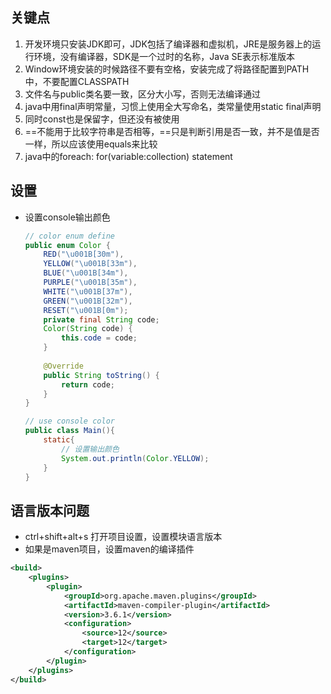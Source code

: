 ## 关键点

1. 开发环境只安装JDK即可，JDK包括了编译器和虚拟机，JRE是服务器上的运行环境，没有编译器，SDK是一个过时的名称，Java SE表示标准版本
2. Window环境安装的时候路径不要有空格，安装完成了将路径配置到PATH中，不要配置CLASSPATH
3. 文件名与public类名要一致，区分大小写，否则无法编译通过
4. java中用final声明常量，习惯上使用全大写命名，类常量使用static final声明
5. 同时const也是保留字，但还没有被使用
6. ==不能用于比较字符串是否相等，==只是判断引用是否一致，并不是值是否一样，所以应该使用equals来比较
7. java中的foreach:  for(variable:collection) statement



## 设置

* 设置console输出颜色

  ```java
  // color enum define
  public enum Color {
      RED("\u001B[30m"),
      YELLOW("\u001B[33m"),
      BLUE("\u001B[34m"),
      PURPLE("\u001B[35m"),
      WHITE("\u001B[37m"),
      GREEN("\u001B[32m"),
      RESET("\u001B[0m");
      private final String code;
      Color(String code) {
          this.code = code;
      }
      
      @Override
      public String toString() {
          return code;
      }
  }
  
  // use console color
  public class Main(){
      static{
          // 设置输出颜色
          System.out.println(Color.YELLOW);
      }
  }
  ```

  

## 语言版本问题

* ctrl+shift+alt+s 打开项目设置，设置模块语言版本
* 如果是maven项目，设置maven的编译插件

``` xml
<build>
    <plugins>
        <plugin>
            <groupId>org.apache.maven.plugins</groupId>
            <artifactId>maven-compiler-plugin</artifactId>
            <version>3.6.1</version>
            <configuration>
                <source>12</source>
                <target>12</target>
            </configuration>
        </plugin>
    </plugins>
</build>
```

